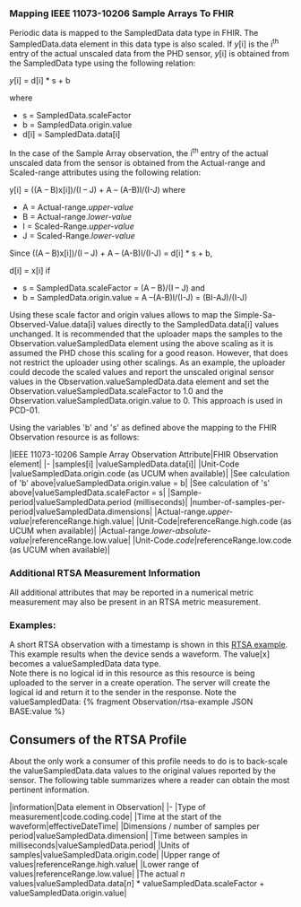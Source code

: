 
### Mapping IEEE 11073-10206 Sample Arrays To FHIR
Periodic data is mapped to the SampledData data type in FHIR. The SampledData.data element in this data type is also scaled. If *y*[i] is the i<sup>th</sup> entry of the actual unscaled data from the PHD sensor, *y*[i] is obtained from the SampledData type using the following relation:

*y*[i] = d[i] * s + b

where 
 - s = SampledData.scaleFactor
 - b = SampledData.origin.value
 - d[i] = SampledData.data[i]

In the case of the Sample Array observation, the i<sup>th</sup> entry of the actual unscaled data from the sensor is obtained from the Actual-range and Scaled-range attributes using the following relation:

y[i] = ((A – B)x[i])/(I – J) + A – (A-B)I/(I-J)
where 
 - A = Actual-range.*upper-value*
 - B = Actual-range.*lower-value*
 - I = Scaled-Range.*upper-value*
 - J = Scaled-Range.*lower-value*

Since	 ((A – B)x[i])/(I – J) + A – (A-B)I/(I-J) = d[i] * s + b,

d[i] = x[i] if
 - s = SampledData.scaleFactor = (A – B)/(I – J)
and
 - b = SampledData.origin.value = A –(A-B)I/(I-J) = (BI-AJ)/(I-J)

Using these scale factor and origin values allows to map the Simple-Sa-Observed-Value.data[i] values directly to the SampledData.data[i] values unchanged. It is recommended that the uploader maps the samples to the Observation.valueSampledData element using the above scaling as it is assumed the PHD chose this scaling for a good reason. However, that does not restrict the uploader using other scalings. As an example, the uploader could decode the scaled values and report the unscaled original sensor values in the Observation.valueSampledData.data element and set the Observation.valueSampledData.scaleFactor to 1.0 and the Observation.valueSampledData.origin.value to 0. This approach is used in PCD-01.

Using the variables 'b' and 's' as defined above the mapping to the FHIR Observation resource is as follows:

|IEEE 11073-10206 Sample Array Observation Attribute|FHIR Observation element|
|-
|samples[i]     |valueSampledData.data[i]|
|Unit-Code      |valueSampledData.origin.code (as UCUM when available)|
|See calculation of 'b' above|valueSampledData.origin.value = b|
|See calculation of 's' above|valueSampledData.scaleFactor = s|
|Sample-period|valueSampledData.period (milliseconds)|
|number-of-samples-per-period|valueSampledData.dimensions|
|Actual-range.*upper-value*|referenceRange.high.value|
|Unit-Code|referenceRange.high.code (as UCUM when available)|
|Actual-range.*lower-absolute-value*|referenceRange.low.value|
|Unit-Code.*code*|referenceRange.low.code (as UCUM when available)|

### Additional RTSA Measurement Information
All additional attributes that may be reported in a numerical metric measurement may also be present in an RTSA metric measurement. 

### Examples:

A short RTSA observation with a timestamp is shown in this [RTSA example](Observation-rtsa-example.html).
This example results when the device sends a waveform. The value[x] becomes a valueSampledData data type. 
<br>
Note there is no logical id in this resource as this resource is being uploaded to the server in a create operation. The server will create the logical id and return it to the sender in the response.
Note the valueSampledData:
{% fragment Observation/rtsa-example JSON BASE:value %}

## Consumers of the RTSA Profile
About the only work a consumer of this profile needs to do is to back-scale the valueSampledData.data values to the original values reported by the sensor. The following table summarizes where a reader can obtain the most pertinent information.

|information|Data element in Observation|
|-
|Type of measurement|code.coding.code|
|Time at the start of the waveform|effectiveDateTime|
|Dimensions / number of samples per period|valueSampledData.dimension|
|Time between samples in milliseconds|valueSampledData.period|
|Units of samples|valueSampledData.origin.code|
|Upper range of values|referenceRange.high.value|
|Lower range of values|referenceRange.low.value|
|The actual *n* values|valueSampledData.data[*n*] * valueSampledData.scaleFactor + valueSampledData.origin.value|
